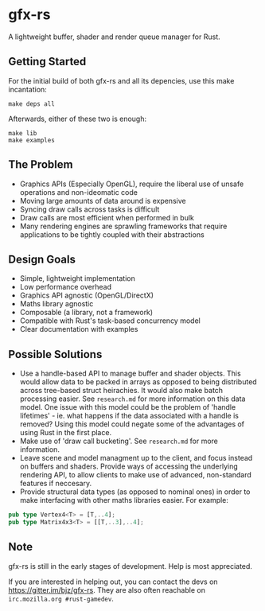 # gfx-rs

A lightweight buffer, shader and render queue manager for Rust.

## Getting Started

For the initial build of both gfx-rs and all its depencies, use this make incantation:
```
make deps all
```
Afterwards, either of these two is enough:
```
make lib
make examples
```

## The Problem

- Graphics APIs (Especially OpenGL), require the liberal use of unsafe
  operations and non-ideomatic code
- Moving large amounts of data around is expensive
- Syncing draw calls across tasks is difficult
- Draw calls are most efficient when performed in bulk
- Many rendering engines are sprawling frameworks that require applications to
  be tightly coupled with their abstractions

## Design Goals

- Simple, lightweight implementation
- Low performance overhead
- Graphics API agnostic (OpenGL/DirectX)
- Maths library agnostic
- Composable (a library, not a framework)
- Compatible with Rust's task-based concurrency model
- Clear documentation with examples

## Possible Solutions

- Use a handle-based API to manage buffer and shader objects. This would allow
  data to be packed in arrays as opposed to being distributed across
  tree-based struct heirachies. It would also make batch processing easier.
  See `research.md` for more information on this data model. One issue with
  this model could be the problem of 'handle lifetimes' - ie. what happens if
  the data associated with a handle is removed? Using this model could negate
  some of the advantages of using Rust in the first place.
- Make use of 'draw call bucketing'. See `research.md` for more information.
- Leave scene and model managment up to the client, and focus instead on
  buffers and shaders. Provide ways of accessing the underlying rendering API,
  to allow clients to make use of advanced, non-standard features if neccesary.
- Provide structural data types (as opposed to nominal ones) in order to make
  interfacing with other maths libraries easier. For example:

~~~rust
pub type Vertex4<T> = [T,..4];
pub type Matrix4x3<T> = [[T,..3],..4];
~~~

## Note

gfx-rs is still in the early stages of development. Help is most appreciated.

If you are interested in helping out, you can contact the devs on https://gitter.im/bjz/gfx-rs.
They are also often reachable on `irc.mozilla.org #rust-gamedev`.
